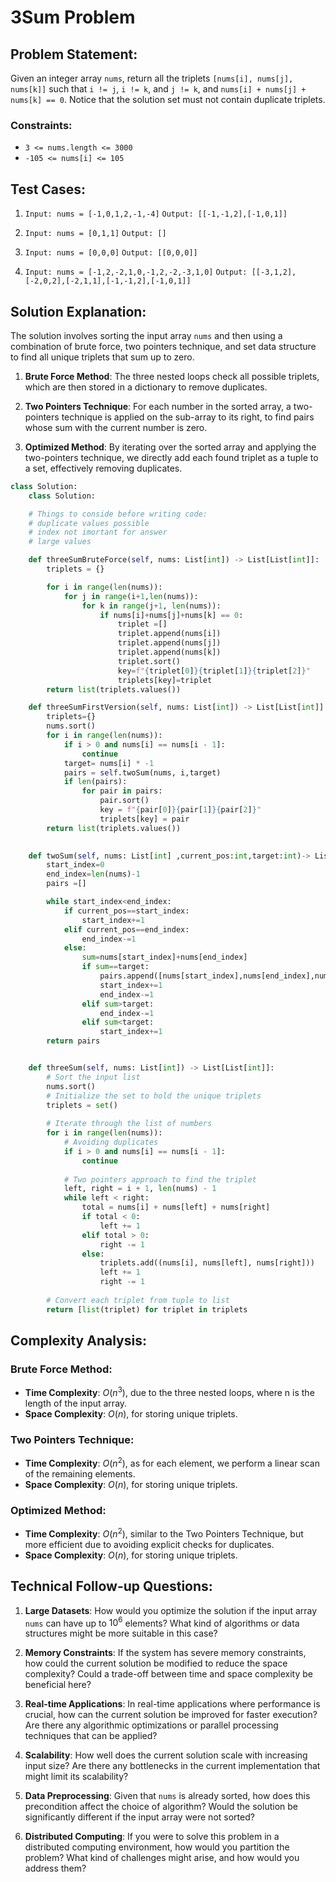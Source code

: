 # 3Sum Problem

## Problem Statement:

Given an integer array `nums`, return all the triplets `[nums[i], nums[j], nums[k]]` such that `i != j`, `i != k`, and `j != k`, and `nums[i] + nums[j] + nums[k] == 0`. Notice that the solution set must not contain duplicate triplets.

### Constraints:

- `3 <= nums.length <= 3000`
- `-105 <= nums[i] <= 105`

## Test Cases:

1. `Input: nums = [-1,0,1,2,-1,-4]`
   `Output: [[-1,-1,2],[-1,0,1]]`
   
2. `Input: nums = [0,1,1]`
   `Output: []`
   
3. `Input: nums = [0,0,0]`
   `Output: [[0,0,0]]`
   
4. `Input: nums = [-1,2,-2,1,0,-1,2,-2,-3,1,0]`
   `Output: [[-3,1,2],[-2,0,2],[-2,1,1],[-1,-1,2],[-1,0,1]]`

## Solution Explanation:

The solution involves sorting the input array `nums` and then using a combination of brute force, two pointers technique, and set data structure to find all unique triplets that sum up to zero. 

1. **Brute Force Method**: The three nested loops check all possible triplets, which are then stored in a dictionary to remove duplicates.

2. **Two Pointers Technique**: For each number in the sorted array, a two-pointers technique is applied on the sub-array to its right, to find pairs whose sum with the current number is zero. 

3. **Optimized Method**: By iterating over the sorted array and applying the two-pointers technique, we directly add each found triplet as a tuple to a set, effectively removing duplicates.


```python
class Solution:
    class Solution:

    # Things to conside before writing code:
    # duplicate values possible
    # index not imortant for answer
    # large values

    def threeSumBruteForce(self, nums: List[int]) -> List[List[int]]:
        triplets = {}

        for i in range(len(nums)):
            for j in range(i+1,len(nums)):
                for k in range(j+1, len(nums)):
                    if nums[i]+nums[j]+nums[k] == 0:
                        triplet =[]
                        triplet.append(nums[i])
                        triplet.append(nums[j])
                        triplet.append(nums[k])
                        triplet.sort()
                        key=f"{triplet[0]}{triplet[1]}{triplet[2]}"
                        triplets[key]=triplet
        return list(triplets.values())

    def threeSumFirstVersion(self, nums: List[int]) -> List[List[int]]:
        triplets={}
        nums.sort()
        for i in range(len(nums)):
            if i > 0 and nums[i] == nums[i - 1]:
                continue
            target= nums[i] * -1
            pairs = self.twoSum(nums, i,target)
            if len(pairs):
                for pair in pairs:
                    pair.sort()
                    key = f"{pair[0]}{pair[1]}{pair[2]}"
                    triplets[key] = pair
        return list(triplets.values())

    
    def twoSum(self, nums: List[int] ,current_pos:int,target:int)-> List[int]:
        start_index=0
        end_index=len(nums)-1
        pairs =[]

        while start_index<end_index:
            if current_pos==start_index:
                start_index+=1
            elif current_pos==end_index:
                end_index-=1
            else:
                sum=nums[start_index]+nums[end_index]
                if sum==target:
                    pairs.append([nums[start_index],nums[end_index],nums[current_pos]])
                    start_index+=1
                    end_index-=1
                elif sum>target:
                    end_index-=1
                elif sum<target:
                    start_index+=1
        return pairs


    def threeSum(self, nums: List[int]) -> List[List[int]]:
        # Sort the input list
        nums.sort()
        # Initialize the set to hold the unique triplets
        triplets = set()
        
        # Iterate through the list of numbers
        for i in range(len(nums)):
            # Avoiding duplicates
            if i > 0 and nums[i] == nums[i - 1]:
                continue
            
            # Two pointers approach to find the triplet
            left, right = i + 1, len(nums) - 1
            while left < right:
                total = nums[i] + nums[left] + nums[right]
                if total < 0:
                    left += 1
                elif total > 0:
                    right -= 1
                else:
                    triplets.add((nums[i], nums[left], nums[right]))
                    left += 1
                    right -= 1
        
        # Convert each triplet from tuple to list
        return [list(triplet) for triplet in triplets
```

## Complexity Analysis:

### Brute Force Method:

- **Time Complexity**: $O(n^3)$, due to the three nested loops, where n is the length of the input array.
- **Space Complexity**: $O(n)$, for storing unique triplets.

### Two Pointers Technique:

- **Time Complexity**: $O(n^2)$, as for each element, we perform a linear scan of the remaining elements.
- **Space Complexity**: $O(n)$, for storing unique triplets.

### Optimized Method:

- **Time Complexity**: $O(n^2)$, similar to the Two Pointers Technique, but more efficient due to avoiding explicit checks for duplicates.
- **Space Complexity**: $O(n)$, for storing unique triplets.

## Technical Follow-up Questions:

1. **Large Datasets**: How would you optimize the solution if the input array `nums` can have up to $10^6$ elements? What kind of algorithms or data structures might be more suitable in this case?

2. **Memory Constraints**: If the system has severe memory constraints, how could the current solution be modified to reduce the space complexity? Could a trade-off between time and space complexity be beneficial here?

3. **Real-time Applications**: In real-time applications where performance is crucial, how can the current solution be improved for faster execution? Are there any algorithmic optimizations or parallel processing techniques that can be applied?

4. **Scalability**: How well does the current solution scale with increasing input size? Are there any bottlenecks in the current implementation that might limit its scalability?

5. **Data Preprocessing**: Given that `nums` is already sorted, how does this precondition affect the choice of algorithm? Would the solution be significantly different if the input array were not sorted?

6. **Distributed Computing**: If you were to solve this problem in a distributed computing environment, how would you partition the problem? What kind of challenges might arise, and how would you address them?